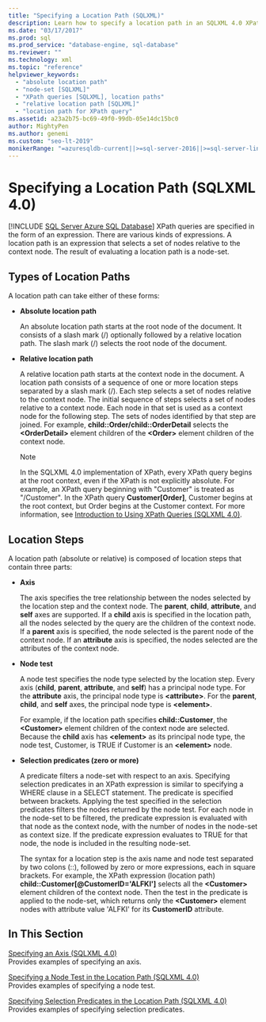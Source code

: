 ```yaml
---
title: "Specifying a Location Path (SQLXML)"
description: Learn how to specify a location path in an SQLXML 4.0 XPath query to select a set of nodes relative to the context node and generate a node-set.
ms.date: "03/17/2017"
ms.prod: sql
ms.prod_service: "database-engine, sql-database"
ms.reviewer: ""
ms.technology: xml
ms.topic: "reference"
helpviewer_keywords: 
  - "absolute location path"
  - "node-set [SQLXML]"
  - "XPath queries [SQLXML], location paths"
  - "relative location path [SQLXML]"
  - "location path for XPath query"
ms.assetid: a23a2b75-bc69-49f0-99db-05e14dc15bc0
author: MightyPen
ms.author: genemi
ms.custom: "seo-lt-2019"
monikerRange: "=azuresqldb-current||>=sql-server-2016||>=sql-server-linux-2017||=azuresqldb-mi-current"
---
```

# Specifying a Location Path (SQLXML 4.0)
[!INCLUDE [SQL Server Azure SQL Database](../../../includes/applies-to-version/sql-asdb.md)]
  XPath queries are specified in the form of an expression. There are various kinds of expressions. A location path is an expression that selects a set of nodes relative to the context node. The result of evaluating a location path is a node-set.  
  
## Types of Location Paths  
 A location path can take either of these forms:  
  
-   **Absolute location path**  
  
     An absolute location path starts at the root node of the document. It consists of a slash mark (/) optionally followed by a relative location path. The slash mark (/) selects the root node of the document.  
  
-   **Relative location path**  
  
     A relative location path starts at the context node in the document. A location path consists of a sequence of one or more location steps separated by a slash mark (/). Each step selects a set of nodes relative to the context node. The initial sequence of steps selects a set of nodes relative to a context node. Each node in that set is used as a context node for the following step. The sets of nodes identified by that step are joined. For example, **child::Order/child::OrderDetail** selects the **\<OrderDetail>** element children of the **\<Order>** element children of the context node.  
  
    > [!NOTE]  
    >  In the SQLXML 4.0 implementation of XPath, every XPath query begins at the root context, even if the XPath is not explicitly absolute. For example, an XPath query beginning with "Customer" is treated as "/Customer". In the XPath query **Customer[Order]**, Customer begins at the root context, but Order begins at the Customer context. For more information, see [Introduction to Using XPath Queries &#40;SQLXML 4.0&#41;](../../../relational-databases/sqlxml-annotated-xsd-schemas-xpath-queries/introduction-to-using-xpath-queries-sqlxml-4-0.md).  
  
## Location Steps  
 A location path (absolute or relative) is composed of location steps that contain three parts:  
  
-   **Axis**  
  
     The axis specifies the tree relationship between the nodes selected by the location step and the context node. The **parent**, **child**, **attribute**, and **self** axes are supported. If a **child** axis is specified in the location path, all the nodes selected by the query are the children of the context node. If a **parent** axis is specified, the node selected is the parent node of the context node. If an **attribute** axis is specified, the nodes selected are the attributes of the context node.  
  
-   **Node test**  
  
     A node test specifies the node type selected by the location step. Every axis (**child**, **parent**, **attribute**, and **self**) has a principal node type. For the **attribute** axis, the principal node type is **\<attribute>**. For the **parent**, **child**, and **self** axes, the principal node type is **\<element>**.  
  
     For example, if the location path specifies **child::Customer**, the **\<Customer>** element children of the context node are selected. Because the **child** axis has **\<element>** as its principal node type, the node test, Customer, is TRUE if Customer is an **\<element>** node.  
  
-   **Selection predicates (zero or more)**  
  
     A predicate filters a node-set with respect to an axis. Specifying selection predicates in an XPath expression is similar to specifying a WHERE clause in a SELECT statement. The predicate is specified between brackets. Applying the test specified in the selection predicates filters the nodes returned by the node test. For each node in the node-set to be filtered, the predicate expression is evaluated with that node as the context node, with the number of nodes in the node-set as context size. If the predicate expression evaluates to TRUE for that node, the node is included in the resulting node-set.  
  
     The syntax for a location step is the axis name and node test separated by two colons (::), followed by zero or more expressions, each in square brackets. For example, the XPath expression (location path) **child::Customer[@CustomerID='ALFKI']** selects all the **\<Customer>** element children of the context node. Then the test in the predicate is applied to the node-set, which returns only the **\<Customer>** element nodes with attribute value 'ALFKI' for its **CustomerID** attribute.  
  
## In This Section  
 [Specifying an Axis &#40;SQLXML 4.0&#41;](../../../relational-databases/sqlxml-annotated-xsd-schemas-xpath-queries/location-path/specifying-an-axis-sqlxml-4-0.md)  
 Provides examples of specifying an axis.  
  
 [Specifying a Node Test in the Location Path &#40;SQLXML 4.0&#41;](../../../relational-databases/sqlxml-annotated-xsd-schemas-xpath-queries/location-path/specifying-a-node-test-in-the-location-path-sqlxml-4-0.md)  
 Provides examples of specifying a node test.  
  
 [Specifying Selection Predicates in the Location Path &#40;SQLXML 4.0&#41;](../../../relational-databases/sqlxml-annotated-xsd-schemas-xpath-queries/location-path/specifying-selection-predicates-in-the-location-path-sqlxml-4-0.md)  
 Provides examples of specifying selection predicates.  
  
  
